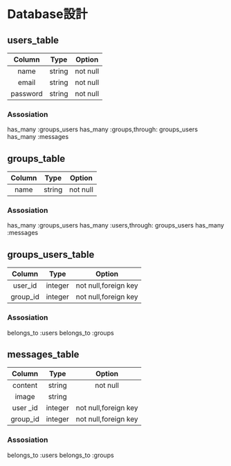 # Database設計

## users_table
|Column     |Type       |Option               |
|:---------:|:---------:|:-------------------:|
|name       |string     |not null             |
|email      |string     |not null             |
|password   |string     |not null             |
### Assosiation
has_many :groups_users
has_many :groups,through: groups_users
has_many :messages


## groups_table
|Column     |Type       |Option               |
|:---------:|:---------:|:-------------------:|
|name       |string     |not null             |
### Assosiation
has_many :groups_users
has_many :users,through: groups_users
has_many :messages

## groups_users_table
|Column     |Type       |Option               |
|:---------:|:---------:|:-------------------:|
|user_id    |integer    |not null,foreign key |
|group_id   |integer    |not null,foreign key |
### Assosiation
belongs_to :users
belongs_to :groups

## messages_table
|Column     |Type       |Option               |
|:---------:|:---------:|:-------------------:|
|content    |string     |not null             |
|image      |string     |                     |
|user _id   |integer    |not null,foreign key |
|group_id   |integer    |not null,foreign key |
### Assosiation
belongs_to :users
belongs_to :groups
